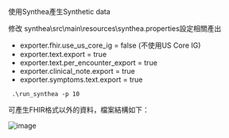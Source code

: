 使用Synthea產生Synthetic data

修改 synthea\src\main\resources\synthea.properties設定相關產出
- exporter.fhir.use_us_core_ig = false (不使用US Core IG)
- exporter.text.export = true
- exporter.text.per_encounter_export = true 
- exporter.clinical_note.export = true
- exporter.symptoms.text.export = true
```
 .\run_synthea -p 10
```
可產生FHIR格式以外的資料，檔案結構如下：

![image](https://github.com/hongyu0324/HAPI-fhir-Lab/assets/5461401/44a202f8-484f-478c-b740-88e799466f32)

